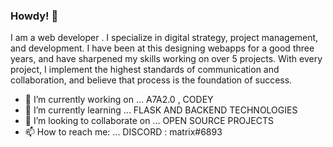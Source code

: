 ### Howdy! 👋


I am a web developer .
I specialize in digital strategy, project management, and development. I have been at this designing webapps for a good three years, and have sharpened my skills working on over 5 projects.
With every project, I implement the highest standards of communication and collaboration, and believe that process is the foundation of success.

- 🔭 I’m currently working on ... A7A2.0 , CODEY 
- 🌱 I’m currently learning ... FLASK AND BACKEND TECHNOLOGIES
- 👯 I’m looking to collaborate on ... OPEN SOURCE PROJECTS
- 📫 How to reach me: ... DISCORD : matrix#6893
